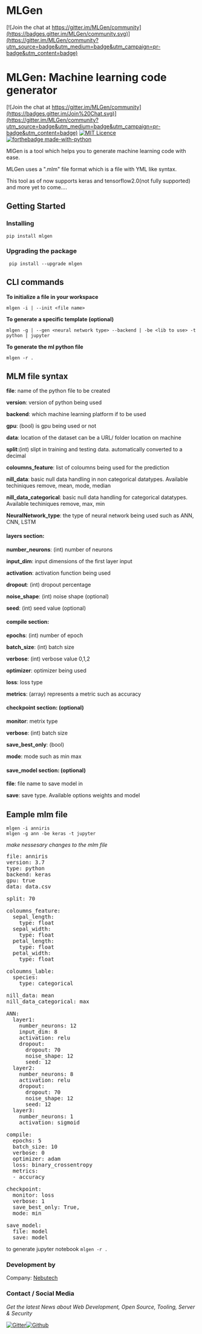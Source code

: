 # MLGen

[![Join the chat at https://gitter.im/MLGen/community](https://badges.gitter.im/MLGen/community.svg)](https://gitter.im/MLGen/community?utm_source=badge&utm_medium=badge&utm_campaign=pr-badge&utm_content=badge)


# MLGen: Machine learning code generator

[![Join the chat at https://gitter.im/MLGen/community](https://badges.gitter.im/Join%20Chat.svg)](https://gitter.im/MLGen/community?utm_source=badge&utm_medium=badge&utm_campaign=pr-badge&utm_content=badge) [![MIT Licence](https://badges.frapsoft.com/os/mit/mit.png?v=103)](https://opensource.org/licenses/mit-license.php)  
[![forthebadge made-with-python](http://ForTheBadge.com/images/badges/made-with-python.svg)](https://www.python.org/)


MlGen is a tool which helps you to generate machine learning code with ease.

MLGen uses a ".mlm" file format which is a file with YML like syntax.

This tool as of now supports keras and tensorflow2.0(not fully supported) and more yet to come....


## Getting Started
### Installing
  
`pip install mlgen`

### Upgrading the package
` pip install --upgrade mlgen`
  

## CLI commands

__To initialize a file in your workspace__

`mlgen -i | --init <file name>`

__To generate a specific template (optional)__

`mlgen -g | --gen <neural network type> --backend | -be <lib to use> -t python | jupyter`

__To generate the ml python file__

`mlgen -r . `

  

## MLM file syntax

  

**file**: name of the python file to be created

  

**version**: version of python being used

  

**backend**: which machine learning platform if to be used

  

**gpu**: (bool) is gpu being used or not

  

**data**: location of the dataset can be a URL/ folder location on machine

  

**split**:(int) slipt in training and testing data. automatically converted to a decimal

  

**coloumns_feature**: list of coloumns being used for the prediction

**nill_data**: basic null data handling in non categorical datatypes. Available techiniques remove, mean, mode, median

**nill_data_categorical**: basic null data handling for categorical datatypes. Available techiniques remove, max, min

**NeuralNetwork_type**: the type of neural network being used such as ANN, CNN, LSTM

#### layers section:
**number_neurons**: (int) number of neurons

**input_dim**: input dimensions of the first layer input

**activation**: activation function being used

**dropout**: (int) dropout percentage

**noise_shape**: (int) noise shape (optional)

**seed**: (int) seed value (optional)

#### compile section:
**epochs**: (int) number of epoch

**batch_size**: (int) batch size

**verbose**: (int) verbose value 0,1,2

**optimizer**: optimizer being used

**loss**: loss type

**metrics**: (array) represents a metric such as accuracy

#### checkpoint section: (optional)

**monitor**: metrix type

**verbose**: (int) batch size

**save_best_only**: (bool)

**mode**: mode such as min max


#### save_model section: (optional)

**file**: file name to save model in

**save**: save type. Available options weights and model

## Eample mlm file
`mlgen -i anniris`  
`mlgen -g ann -be keras -t jupyter`

*make nessesary changes to the mlm file*
<pre>
file: anniris
version: 3.7
type: python
backend: keras
gpu: true
data: data.csv

split: 70

coloumns_feature:
  sepal_length:
    type: float
  sepal_width:
    type: float
  petal_length:
    type: float
  petal_width:
    type: float

coloumns_lable:
  species:
    type: categorical

nill_data: mean
nill_data_categorical: max

ANN:
  layer1:
    number_neurons: 12
    input_dim: 8
    activation: relu
    dropout:
      dropout: 70
      noise_shape: 12
      seed: 12
  layer2:
    number_neurons: 8
    activation: relu
    dropout:
      dropout: 70
      noise_shape: 12
      seed: 12
  layer3:
    number_neurons: 1
    activation: sigmoid

compile:
  epochs: 5
  batch_size: 10
  verbose: 0
  optimizer: adam
  loss: binary_crossentropy
  metrics:
  - accuracy

checkpoint:
  monitor: loss
  verbose: 1
  save_best_only: True,
  mode: min

save_model:
  file: model
  save: model
</pre>

to generate jupyter notebook 
`mlgen -r .`



### Development by
Company: [Nebutech](https://github.com/NebutechOpenSource/)

### Contact / Social Media

*Get the latest News about Web Development, Open Source, Tooling, Server & Security*

[![Gitter](https://github.frapsoft.com/social/gitter.png)](https://gitter.im/MLGen/community)[![Github](https://github.frapsoft.com/social/github.png)](https://github.com/NebutechOpenSource/)

